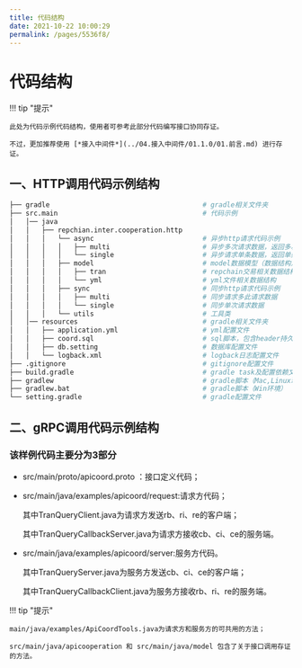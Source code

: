 ```yaml
---
title: 代码结构
date: 2021-10-22 10:00:29
permalink: /pages/5536f8/
---
```

# 代码结构

!!! tip "提示"

    此处为代码示例代码结构，使用者可参考此部分代码编写接口协同存证。

    不过，更加推荐使用 [*接入中间件*](../04.接入中间件/01.1.0/01.前言.md) 进行存证。


## 一、HTTP调用代码示例结构

``` bash linenums="1"
├── gradle                                      # gradle相关文件夹
├── src.main                                    # 代码示例
│   │── java                                                    
│   │   ├── repchian.inter.cooperation.http     
│   │   │   └── async                           # 异步http请求代码示例
│   │   │   │   ├── multi                       # 异步多次请求数据，返回多次请求数据
│   │   │   │   └── single                      # 异步请求单条数据，返回单条数据
│   │   │   ├── model                           # model数据模型（数据结构）
│   │   │   │   ├── tran                        # repchain交易相关数据结构
│   │   │   │   └── yml                         # yml文件相关数据结构
│   │   │   ├── sync                            # 同步http请求代码示例
│   │   │   │   ├── multi                       # 同步请求多此请求数据
│   │   │   │   └── single                      # 同步单次请求数据
│   │   │   └── utils                           # 工具类
│   │── resources								# gradle相关文件夹
│   │   ├── application.yml					    # yml配置文件
│   │   ├── coord.sql     					    # sql脚本，包含header持久化数据结构
│   │   ├── db.setting     					    # 数据库配置文件
│   │   └── logback.xml   					    # logback日志配置文件
├── .gitignore   					    		# gitignore配置文件
├── build.gradle   					    		# gradle task及配置依赖文件，增加和修改依赖在此文件进行配置
├── gradlew   					    			# gradle脚本（Mac,Linux环境）
├── gradlew.bat   					    		# gradle脚本（Win环境）
└── setting.gradle   					    	# gradle配置文件
```

## 二、gRPC调用代码示例结构

### 该样例代码主要分为3部分

* src/main/proto/apicoord.proto ：接口定义代码；

* src/main/java/examples/apicoord/request:请求方代码；

  其中TranQueryClient.java为请求方发送rb、ri、re的客户端；

  其中TranQueryCallbackServer.java为请求方接收cb、ci、ce的服务端。

* src/main/java/examples/apicoord/server:服务方代码。

  其中TranQueryServer.java为服务方发送cb、ci、ce的客户端；

  其中TranQueryCallbackClient.java为服务方接收rb、ri、re的服务端。

!!! tip "提示"

    main/java/examples/ApiCoordTools.java为请求方和服务方的可共用的方法；

    src/main/java/apicooperation 和 src/main/java/model 包含了关于接口调用存证的方法。




